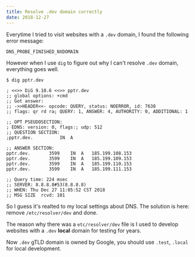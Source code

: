 ```yaml
---
title: Resolve .dev domain correctly
date: 2018-12-27
---
```


Everytime I tried to visit websites with a `.dev` domain, I found the following error message:

```text
DNS_PROBE_FINISHED_NXDOMAIN
```

However when I use `dig` to figure out why I can't resolve `.dev` domain, everything goes well. 

```shell
$ dig pptr.dev

; <<>> DiG 9.10.6 <<>> pptr.dev
;; global options: +cmd
;; Got answer:
;; ->>HEADER<<- opcode: QUERY, status: NOERROR, id: 7638
;; flags: qr rd ra; QUERY: 1, ANSWER: 4, AUTHORITY: 0, ADDITIONAL: 1

;; OPT PSEUDOSECTION:
; EDNS: version: 0, flags:; udp: 512
;; QUESTION SECTION:
;pptr.dev.			IN	A

;; ANSWER SECTION:
pptr.dev.		3599	IN	A	185.199.108.153
pptr.dev.		3599	IN	A	185.199.109.153
pptr.dev.		3599	IN	A	185.199.110.153
pptr.dev.		3599	IN	A	185.199.111.153

;; Query time: 224 msec
;; SERVER: 8.8.8.8#53(8.8.8.8)
;; WHEN: Thu Dec 27 11:05:52 CST 2018
;; MSG SIZE  rcvd: 101
```

So I guess it's realted to my local settings about DNS. The solution is here: remove `/etc/resolver/dev` and done.

The reason why there was a `etc/resolver/dev` file is I used to develop websites with a `.dev` **local** domain for testing for years. 

Now `.dev` gTLD domain is owned by Google, you should use `.test`, `.local` for local development.
